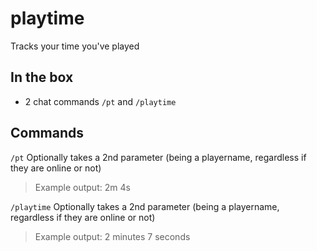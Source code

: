 # playtime

Tracks your time you've played

## In the box

- 2 chat commands `/pt` and `/playtime`

## Commands

`/pt`  Optionally takes a 2nd parameter (being a playername, regardless if they are online or not)

> Example output: 2m 4s

`/playtime` Optionally takes a 2nd parameter (being a playername, regardless if they are online or not)

> Example output: 2 minutes 7 seconds
